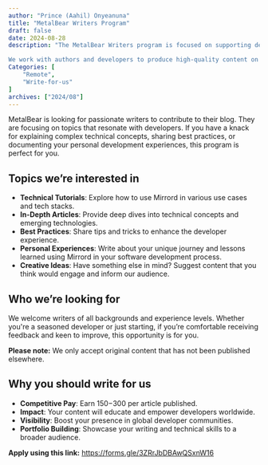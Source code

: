 ```yaml
---
author: "Prince (Aahil) Onyeanuna"
title: "MetalBear Writers Program"
draft: false
date: 2024-08-28
description: "The MetalBear Writers program is focused on supporting developers in sharing knowledge with the community through educational, hands-on & opinionated content. We hope to provide a vast array of resources that empower developers everywhere to code, run, and test software applications smoothly.

We work with authors and developers to produce high-quality content on open source, cloud software development, DevOps, Developer Experience, Platform Engineering, backend engineering, and more. We'll pay you for any content that gets published, and all content is credited to the authors and promoted across our social media, community channels, and website."
Categories: [
    "Remote",
    "Write-for-us"
]
archives: ["2024/08"]
---
```


MetalBear is looking for passionate writers to contribute to their blog. They are focusing on topics that resonate with developers. If you have a knack for explaining complex technical concepts, sharing best practices, or documenting your personal development experiences, this program is perfect for you.

## Topics we’re interested in

- **Technical Tutorials**: Explore how to use Mirrord in various use cases and tech stacks.
- **In-Depth Articles**: Provide deep dives into technical concepts and emerging technologies.
- **Best Practices**: Share tips and tricks to enhance the developer experience.
- **Personal Experiences**: Write about your unique journey and lessons learned using Mirrord in your software development process.
- **Creative Ideas**: Have something else in mind? Suggest content that you think would engage and inform our audience.

## Who we’re looking for

We welcome writers of all backgrounds and experience levels. Whether you're a seasoned developer or just starting, if you’re comfortable receiving feedback and keen to improve, this opportunity is for you.

**Please note:** We only accept original content that has not been published elsewhere.

## Why you should write for us

- **Competitive Pay**: Earn $150-$300 per article published.
- **Impact**: Your content will educate and empower developers worldwide.
- **Visibility**: Boost your presence in global developer communities.
- **Portfolio Building**: Showcase your writing and technical skills to a broader audience.

**Apply using this link:** https://forms.gle/3ZRrJbDBAwQSxnW16
